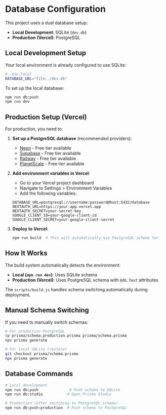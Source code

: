 # Database Configuration

This project uses a dual database setup:
- **Local Development**: SQLite (`dev.db`)
- **Production (Vercel)**: PostgreSQL

## Local Development Setup

Your local environment is already configured to use SQLite:

```bash
# .env.local
DATABASE_URL="file:./dev.db"
```

To set up the local database:

```bash
npm run db:push
npm run dev
```

## Production Setup (Vercel)

For production, you need to:

1. **Set up a PostgreSQL database** (recommended providers):
   - [Neon](https://neon.tech) - Free tier available
   - [Supabase](https://supabase.com) - Free tier available
   - [Railway](https://railway.app) - Free tier available
   - [PlanetScale](https://planetscale.com) - Free tier available

2. **Add environment variables in Vercel**:
   - Go to your Vercel project dashboard
   - Navigate to Settings > Environment Variables
   - Add the following variables:

   ```
   DATABASE_URL=postgresql://username:password@host:5432/database
   NEXTAUTH_URL=https://your-app.vercel.app
   NEXTAUTH_SECRET=your-secret-key
   GOOGLE_CLIENT_ID=your-google-client-id
   GOOGLE_CLIENT_SECRET=your-google-client-secret
   ```

3. **Deploy to Vercel**:
   ```bash
   npm run build  # This will automatically use PostgreSQL schema for production
   ```

## How It Works

The build system automatically detects the environment:

- **Local (`npm run dev`)**: Uses SQLite schema
- **Production (Vercel)**: Uses PostgreSQL schema with `@db.Text` attributes

The `scripts/build.js` handles schema switching automatically during deployment.

## Manual Schema Switching

If you need to manually switch schemas:

```bash
# For production PostgreSQL
cp prisma/schema.production.prisma prisma/schema.prisma
npx prisma generate

# For local SQLite (restore)
git checkout prisma/schema.prisma
npx prisma generate
```

## Database Commands

```bash
# Local development
npm run db:push              # Push schema to SQLite
npm run db:studio           # Open Prisma Studio

# Production (after switching to PostgreSQL schema)
npm run db:push:production  # Push schema to PostgreSQL
```
